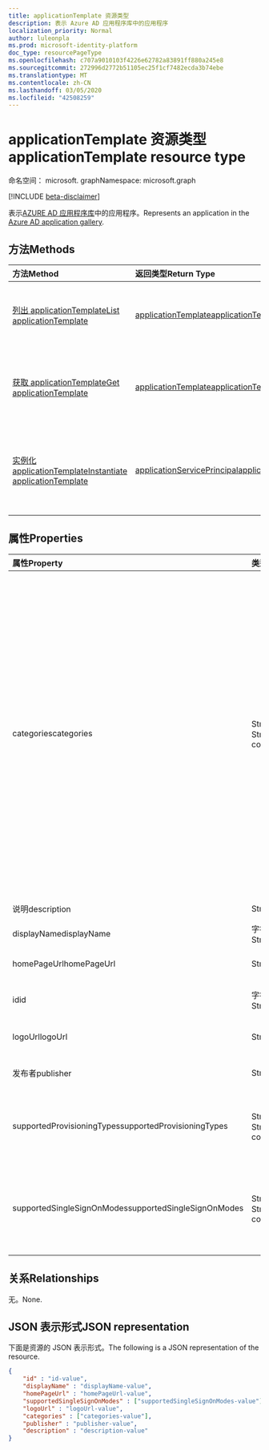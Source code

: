 ```yaml
---
title: applicationTemplate 资源类型
description: 表示 Azure AD 应用程序库中的应用程序
localization_priority: Normal
author: luleonpla
ms.prod: microsoft-identity-platform
doc_type: resourcePageType
ms.openlocfilehash: c707a9010103f4226e62782a83891ff880a245e8
ms.sourcegitcommit: 272996d2772b51105ec25f1cf7482ecda3b74ebe
ms.translationtype: MT
ms.contentlocale: zh-CN
ms.lasthandoff: 03/05/2020
ms.locfileid: "42508259"
---
```

# <a name="applicationtemplate-resource-type"></a><span data-ttu-id="5f7dc-103">applicationTemplate 资源类型</span><span class="sxs-lookup"><span data-stu-id="5f7dc-103">applicationTemplate resource type</span></span>

<span data-ttu-id="5f7dc-104">命名空间： microsoft. graph</span><span class="sxs-lookup"><span data-stu-id="5f7dc-104">Namespace: microsoft.graph</span></span>

[!INCLUDE [beta-disclaimer](../../includes/beta-disclaimer.md)]

<span data-ttu-id="5f7dc-105">表示[AZURE AD 应用程序库](/azure/active-directory/saas-apps/tutorial-list)中的应用程序。</span><span class="sxs-lookup"><span data-stu-id="5f7dc-105">Represents an application in the [Azure AD application gallery](/azure/active-directory/saas-apps/tutorial-list).</span></span>

## <a name="methods"></a><span data-ttu-id="5f7dc-106">方法</span><span class="sxs-lookup"><span data-stu-id="5f7dc-106">Methods</span></span>

| <span data-ttu-id="5f7dc-107">方法</span><span class="sxs-lookup"><span data-stu-id="5f7dc-107">Method</span></span>       | <span data-ttu-id="5f7dc-108">返回类型</span><span class="sxs-lookup"><span data-stu-id="5f7dc-108">Return Type</span></span> | <span data-ttu-id="5f7dc-109">说明</span><span class="sxs-lookup"><span data-stu-id="5f7dc-109">Description</span></span> |
|:-------------|:------------|:------------|
|[<span data-ttu-id="5f7dc-110">列出 applicationTemplate</span><span class="sxs-lookup"><span data-stu-id="5f7dc-110">List applicationTemplate</span></span>](../api/applicationtemplate-list.md)|[<span data-ttu-id="5f7dc-111">applicationTemplate</span><span class="sxs-lookup"><span data-stu-id="5f7dc-111">applicationTemplate</span></span>](applicationtemplate.md)|<span data-ttu-id="5f7dc-112">检索 applicationTemplate 对象的列表。</span><span class="sxs-lookup"><span data-stu-id="5f7dc-112">Retrieve a list of applicationTemplate objects.</span></span>|
| [<span data-ttu-id="5f7dc-113">获取 applicationTemplate</span><span class="sxs-lookup"><span data-stu-id="5f7dc-113">Get applicationTemplate</span></span>](../api/applicationtemplate-get.md) | [<span data-ttu-id="5f7dc-114">applicationTemplate</span><span class="sxs-lookup"><span data-stu-id="5f7dc-114">applicationTemplate</span></span>](applicationtemplate.md) | <span data-ttu-id="5f7dc-115">读取 applicationTemplate 对象的属性和关系。</span><span class="sxs-lookup"><span data-stu-id="5f7dc-115">Read properties and relationships of applicationTemplate object.</span></span> |
|[<span data-ttu-id="5f7dc-116">实例化 applicationTemplate</span><span class="sxs-lookup"><span data-stu-id="5f7dc-116">Instantiate applicationTemplate</span></span>](../api/applicationtemplate-instantiate.md)|[<span data-ttu-id="5f7dc-117">applicationServicePrincipal</span><span class="sxs-lookup"><span data-stu-id="5f7dc-117">applicationServicePrincipal</span></span>](applicationserviceprincipal.md)| <span data-ttu-id="5f7dc-118">将 Azure AD 应用程序库中的应用程序实例添加到目录中。</span><span class="sxs-lookup"><span data-stu-id="5f7dc-118">Add an instance of an application from the Azure AD application gallery into your directory.</span></span>|


## <a name="properties"></a><span data-ttu-id="5f7dc-119">属性</span><span class="sxs-lookup"><span data-stu-id="5f7dc-119">Properties</span></span>

| <span data-ttu-id="5f7dc-120">属性</span><span class="sxs-lookup"><span data-stu-id="5f7dc-120">Property</span></span>     | <span data-ttu-id="5f7dc-121">类型</span><span class="sxs-lookup"><span data-stu-id="5f7dc-121">Type</span></span>        | <span data-ttu-id="5f7dc-122">说明</span><span class="sxs-lookup"><span data-stu-id="5f7dc-122">Description</span></span> |
|:-------------|:------------|:------------|
|<span data-ttu-id="5f7dc-123">categories</span><span class="sxs-lookup"><span data-stu-id="5f7dc-123">categories</span></span>|<span data-ttu-id="5f7dc-124">String 集合</span><span class="sxs-lookup"><span data-stu-id="5f7dc-124">String collection</span></span>|<span data-ttu-id="5f7dc-125">应用程序的类别列表。</span><span class="sxs-lookup"><span data-stu-id="5f7dc-125">The list of categories for the application.</span></span> <span data-ttu-id="5f7dc-126">受支持的值可以`Collaboration`是`Business Management`： `Consumer`、`Content management`、 `CRM` `Data services` `Developer services` `E-commerce` `Education` `ERP` `Web design & hosting`、、、、、、、、、、、、、、、、、、、、和。 `Finance` `Health` `Human resources` `IT infrastructure` `Mail` `Management` `Marketing` `Media` `Productivity` `Project management` `Telecommunications` `Tools, Travel`</span><span class="sxs-lookup"><span data-stu-id="5f7dc-126">Supported values can be: `Collaboration`, `Business Management`, `Consumer`,`Content management`, `CRM`, `Data services`, `Developer services`, `E-commerce`, `Education`, `ERP`, `Finance`, `Health`, `Human resources`, `IT infrastructure`, `Mail`, `Management`, `Marketing`, `Media`, `Productivity`, `Project management`, `Telecommunications`, `Tools, Travel`, and `Web design & hosting`.</span></span>|
|<span data-ttu-id="5f7dc-127">说明</span><span class="sxs-lookup"><span data-stu-id="5f7dc-127">description</span></span>|<span data-ttu-id="5f7dc-128">String</span><span class="sxs-lookup"><span data-stu-id="5f7dc-128">String</span></span>|<span data-ttu-id="5f7dc-129">应用程序的说明。</span><span class="sxs-lookup"><span data-stu-id="5f7dc-129">A description of the application.</span></span>|
|<span data-ttu-id="5f7dc-130">displayName</span><span class="sxs-lookup"><span data-stu-id="5f7dc-130">displayName</span></span>|<span data-ttu-id="5f7dc-131">字符串</span><span class="sxs-lookup"><span data-stu-id="5f7dc-131">String</span></span>|<span data-ttu-id="5f7dc-132">应用程序名。</span><span class="sxs-lookup"><span data-stu-id="5f7dc-132">The name of the application.</span></span>|
|<span data-ttu-id="5f7dc-133">homePageUrl</span><span class="sxs-lookup"><span data-stu-id="5f7dc-133">homePageUrl</span></span>|<span data-ttu-id="5f7dc-134">String</span><span class="sxs-lookup"><span data-stu-id="5f7dc-134">String</span></span>|<span data-ttu-id="5f7dc-135">应用程序的主页 URL。</span><span class="sxs-lookup"><span data-stu-id="5f7dc-135">The home page URL of the application.</span></span>|
|<span data-ttu-id="5f7dc-136">id</span><span class="sxs-lookup"><span data-stu-id="5f7dc-136">id</span></span>|<span data-ttu-id="5f7dc-137">字符串</span><span class="sxs-lookup"><span data-stu-id="5f7dc-137">String</span></span>| <span data-ttu-id="5f7dc-138">应用程序的唯一标识符。</span><span class="sxs-lookup"><span data-stu-id="5f7dc-138">Unique identifier for the application.</span></span> <span data-ttu-id="5f7dc-139">只读。</span><span class="sxs-lookup"><span data-stu-id="5f7dc-139">Read-only.</span></span>|
|<span data-ttu-id="5f7dc-140">logoUrl</span><span class="sxs-lookup"><span data-stu-id="5f7dc-140">logoUrl</span></span>|<span data-ttu-id="5f7dc-141">String</span><span class="sxs-lookup"><span data-stu-id="5f7dc-141">String</span></span>|<span data-ttu-id="5f7dc-142">用于获取此应用程序徽标的 URL。</span><span class="sxs-lookup"><span data-stu-id="5f7dc-142">The URL to get the logo for this application.</span></span>|
|<span data-ttu-id="5f7dc-143">发布者</span><span class="sxs-lookup"><span data-stu-id="5f7dc-143">publisher</span></span>|<span data-ttu-id="5f7dc-144">String</span><span class="sxs-lookup"><span data-stu-id="5f7dc-144">String</span></span>|<span data-ttu-id="5f7dc-145">此应用程序的发布者的名称。</span><span class="sxs-lookup"><span data-stu-id="5f7dc-145">The name of the publisher for this application.</span></span>|
|<span data-ttu-id="5f7dc-146">supportedProvisioningTypes</span><span class="sxs-lookup"><span data-stu-id="5f7dc-146">supportedProvisioningTypes</span></span>|<span data-ttu-id="5f7dc-147">String 集合</span><span class="sxs-lookup"><span data-stu-id="5f7dc-147">String collection</span></span>|<span data-ttu-id="5f7dc-148">此应用程序支持的预配模式的列表。</span><span class="sxs-lookup"><span data-stu-id="5f7dc-148">The list of provisioning modes supported by this application.</span></span> <span data-ttu-id="5f7dc-149">唯一有效的值为`sync`。</span><span class="sxs-lookup"><span data-stu-id="5f7dc-149">The only valid value is `sync`.</span></span>|
|<span data-ttu-id="5f7dc-150">supportedSingleSignOnModes</span><span class="sxs-lookup"><span data-stu-id="5f7dc-150">supportedSingleSignOnModes</span></span>|<span data-ttu-id="5f7dc-151">String 集合</span><span class="sxs-lookup"><span data-stu-id="5f7dc-151">String collection</span></span>|<span data-ttu-id="5f7dc-152">此应用程序支持的单一登录模式列表。</span><span class="sxs-lookup"><span data-stu-id="5f7dc-152">The list of single sign-on modes supported by this application.</span></span> <span data-ttu-id="5f7dc-153">受支持的值`password`为`saml`、 `external`、和`oidc`。</span><span class="sxs-lookup"><span data-stu-id="5f7dc-153">The supported values are `password`, `saml`, `external`, and `oidc`.</span></span>|

## <a name="relationships"></a><span data-ttu-id="5f7dc-154">关系</span><span class="sxs-lookup"><span data-stu-id="5f7dc-154">Relationships</span></span>

<span data-ttu-id="5f7dc-155">无。</span><span class="sxs-lookup"><span data-stu-id="5f7dc-155">None.</span></span>

## <a name="json-representation"></a><span data-ttu-id="5f7dc-156">JSON 表示形式</span><span class="sxs-lookup"><span data-stu-id="5f7dc-156">JSON representation</span></span>

<span data-ttu-id="5f7dc-157">下面是资源的 JSON 表示形式。</span><span class="sxs-lookup"><span data-stu-id="5f7dc-157">The following is a JSON representation of the resource.</span></span>

<!-- {
  "blockType": "resource",
  "optionalProperties": [

  ],
  "@odata.type": "microsoft.graph.applicationTemplate",
  "baseType": "",
  "keyProperty": "id"
}-->

```json
{
    "id" : "id-value",
    "displayName" : "displayName-value",
    "homePageUrl" : "homePageUrl-value",
    "supportedSingleSignOnModes" : ["supportedSingleSignOnModes-value"],
    "logoUrl" : "logoUrl-value",
    "categories" : ["categories-value"],
    "publisher" : "publisher-value",
    "description" : "description-value"
}
```

<!-- uuid: 16cd6b66-4b1a-43a1-adaf-3a886856ed98
2019-02-04 14:57:30 UTC -->
<!-- {
  "type": "#page.annotation",
  "description": "applicationTemplate resource",
  "keywords": "",
  "section": "documentation",
  "tocPath": ""
}-->
